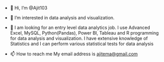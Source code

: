 - 👋 Hi, I’m @Ajit103
- 👀 I’m interested in data analysis and visualization.
- 🌱 I am looking for an entry level data analytics job. I use Advanced Excel, MySQL, Python(Pandas), Power BI, Tableau and R programming for data analysis and visualization. I have extensive knowledge of Statistics and I can perform various statistical tests for data analysis

- 📫 How to reach me 
My email address is ajitema@gmail.com

<!---
Ajit103/Ajit103 is a ✨ special ✨ repository because its `README.md` (this file) appears on your GitHub profile.
You can click the Preview link to take a look at your changes.
--->
